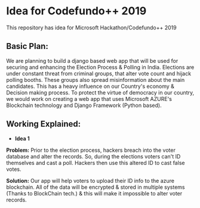 # Idea for Codefundo++ 2019
This repository has idea for Microsoft Hackathon/Codefundo++ 2019 

## Basic Plan:
We are planning to build a django based web app that will be used for securing and enhancing the Election Process & Polling in India. Elections are under constant threat from criminal groups, that alter vote count and hijack polling booths. These groups also spread misinformation about the main candidates. This has a heavy influence on our Country's economy & Decision making process. To protect the virtue of democracy in our country, we would work on creating a web app that uses Microsoft AZURE's Blockchain technology and Django Framework (Python based).

## Working Explained:
* **Idea 1**

**Problem:** Prior to the election process, hackers breach into the voter database and alter the records. So, during the     elections voters can't ID themselves and cast a poll. Hackers then use this altered ID to cast false votes.

**Solution:** Our app will help voters to upload their ID info to the azure blockchain. All of the data will be encrypted & stored in multiple systems (Thanks to BlockChain tech.) & this will make it impossible to alter voter records.

